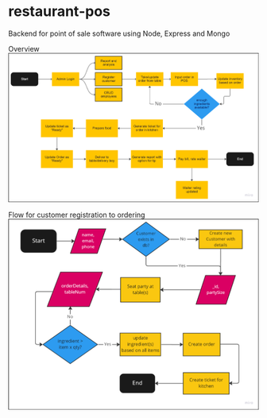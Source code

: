 # restaurant-pos
Backend for point of sale software using Node, Express and Mongo

Overview
![](./README%20Assets/overview.png)

Flow for customer registration to ordering
![](./README%20Assets/customer%20flow.png)